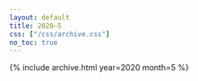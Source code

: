 ```yaml
---
layout: default
title: 2020–5
css: ["/css/archive.css"]
no_toc: true
---
```


{% include archive.html year=2020 month=5 %}
